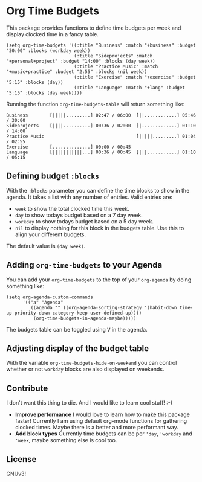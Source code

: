 # Org Time Budgets

This package provides functions to define time budgets per week and
display clocked time in a fancy table.

```elisp
(setq org-time-budgets '((:title "Business" :match "+business" :budget "30:00" :blocks (workday week))
                         (:title "Sideprojects" :match "+personal+project" :budget "14:00" :blocks (day week))
                         (:title "Practice Music" :match "+music+practice" :budget "2:55" :blocks (nil week))
                         (:title "Exercise" :match "+exercise" :budget "5:15" :blocks (day))
                         (:title "Language" :match "+lang" :budget "5:15" :blocks (day week))))
```

Running the function `org-time-budgets-table` will return something like:

```
Business        [|||||.........] 02:47 / 06:00  [||............] 05:46 / 30:00
Sideprojects    [||||..........] 00:36 / 02:00  [|.............] 01:10 / 14:00
Practice Music                                  [|||||.........] 01:04 / 02:55
Exercise        [..............] 00:00 / 00:45
Language        [|||||||||||...] 00:36 / 00:45  [|||...........] 01:10 / 05:15
```

## Defining budget `:blocks`

With the `:blocks` parameter you can define the time blocks to show in
the agenda. It takes a list with any number of entries. Valid entries
are:
* `week` to show the total clocked time this week.
* `day` to show todays budget based on a 7 day week.
* `workday` to show todays budget based on a 5 day week.
* `nil` to display nothing for this block in the budgets table. Use
  this to align your different budgets.

The default value is `(day week)`.

## Adding `org-time-budgets` to your Agenda

You can add your `org-time-budgets` to the top of your `org-agenda` by
doing something like:

```elisp
(setq org-agenda-custom-commands
      '(("a" "Agenda"
         ((agenda "" ((org-agenda-sorting-strategy '(habit-down time-up priority-down category-keep user-defined-up))))
          (org-time-budgets-in-agenda-maybe)))))
```

The budgets table can be toggled using <kbd>V</kbd> in the agenda.

## Adjusting display of the budget table

With the variable `org-time-budgets-hide-on-weekend` you can control
whether or not `workday` blocks are also displayed on weekends.

## Contribute

I don't want this thing to die. And I would like to learn cool stuff! :-)

* **Improve performance**
  I would love to learn how to make this package faster!
  Currently I am using default org-mode functions for gathering
  clocked times. Maybe there is a better and more performant way.
* **Add block types**
  Currently time budgets can be per `'day`, `'workday` and `'week`, maybe
  something else is cool too.

## License

GNUv3!
